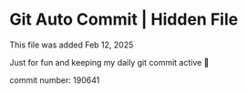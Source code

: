 # Git Auto Commit | Hidden File

This file was added Feb 12, 2025

Just for fun and keeping my daily git commit active 🤪

commit number: 190641
